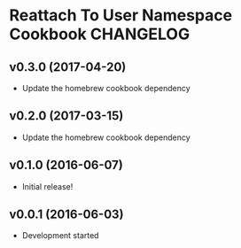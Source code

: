 Reattach To User Namespace Cookbook CHANGELOG
=============================================

v0.3.0 (2017-04-20)
-------------------
- Update the homebrew cookbook dependency

v0.2.0 (2017-03-15)
-------------------
- Update the homebrew cookbook dependency

v0.1.0 (2016-06-07)
-------------------
- Initial release!

v0.0.1 (2016-06-03)
-------------------
- Development started
